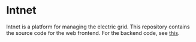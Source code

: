 # Intnet

Intnet is a platform for managing the electric grid. This repository contains the source code for the web frontend. For the backend code, see [this](https://github.com/TudorOrban/Intnet-Platform).